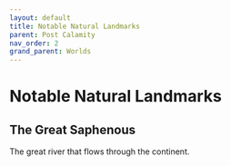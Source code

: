 ```yaml
---
layout: default
title: Notable Natural Landmarks
parent: Post Calamity
nav_order: 2
grand_parent: Worlds
---
```

# Notable Natural Landmarks

## The Great Saphenous
The great river that flows through the continent.